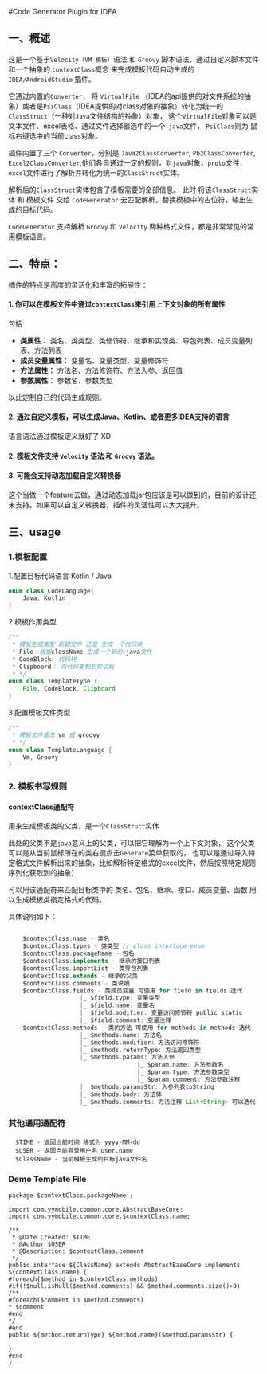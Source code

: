 #Code Generator Plugin for IDEA
## 一、概述
这是一个基于`Velocity（VM 模板）`语法 和 `Groovy` 脚本语法，通过自定义脚本文件 和一个抽象的 `contextClass`概念 来完成模板代码自动生成的 `IDEA/AndroidStudio` 插件。

它通过内置的`Converter`， 将 `VirtualFile` （IDEA的api提供的对文件系统的抽象）或者是`PsiClass`（IDEA提供的对class对象的抽象）转化为统一的`ClassStruct`（一种对`Java`文件结构的抽象）对象， 这个`VirtualFile`对象可以是文本文件、excel表格、通过文件选择器选中的一个`.java`文件， `PsiClass`则为 鼠标右键选中的当前class对象。

插件内置了三个 `Converter`，分别是 `Java2ClassConverter`, `Pb2ClassConverter`, `Excel2ClassConverter`,他们各自通过一定的规则，对`java`对象，`proto`文件，`excel`文件进行了解析并转化为统一的`ClassStruct`实体。

解析后的`ClassStruct`实体包含了模板需要的全部信息。 此时 将该`ClassStruct`实体 和 模板文件 交给 `CodeGenerator` 去匹配解析，替换模板中的占位符，输出生成的目标代码。

`CodeGenerator` 支持解析 `Groovy` 和 `Velocity` 两种格式文件，都是非常常见的常用模板语言。


##  二、特点：
插件的特点是高度的灵活化和丰富的拓展性：

#### 1. 你可以在模板文件中通过`contextClass`来引用上下文对象的所有属性

包括

* **类属性：**
类名、类类型、类修饰符、继承和实现类、导包列表、成员变量列表、方法列表
* **成员变量属性：**
变量名、变量类型、变量修饰符
* **方法属性：**
方法名、方法修饰符、方法入参、返回值
* **参数属性：**
参数名、参数类型

以此定制自己的代码生成规则。
#### 2. 通过自定义模板，可以生成Java、Kotlin、或者更多IDEA支持的语言

语言语法通过模板定义就好了 XD

#### 2. 模板文件支持  `Velocity` 语法 和 `Groovy` 语法。

#### 3. 可能会支持动态加载自定义转换器

这个当做一个feature去做，通过动态加载jar包应该是可以做到的，目前的设计还未支持。如果可以自定义转换器，插件的灵活性可以大大提升。


## 三、usage

### 1.模板配置
1.配置目标代码语言 Kotlin / Java

```java
enum class CodeLanguage{
    Java, Kotlin
}
```

2.模板作用类型

```java
/**
 * 模板生成类型 新建文件 还是 生成一个代码块
 * File：根据className 生成一个新的.java文件
 * CodeBlock: 代码块
 * Clipboard： 将代码复制到剪切板
 * */
enum class TemplateType {
    File, CodeBlock, Clipboard
}
```
3.配置模板文件类型

```java
/**
 * 模板文件语法 vm 或 groovy
 * */
enum class TemplateLanguage {
    Vm, Groovy
}
```

### 2. 模板书写规则
#### contextClass通配符
用来生成模板类的父类，是一个`ClassStruct`实体

此处的父类不是`java`意义上的父类，可以把它理解为一个上下文对象，
这个父类 可以是从当前鼠标所在的类右键点击`Generate`菜单获取的，
也可以是通过导入特定格式文件解析出来的抽象，比如解析特定格式的excel文件，然后按照特定规则序列化获取到的抽象）

可以用该通配符来匹配目标类中的 类名、包名、继承、接口、成员变量、函数
用以生成模板类指定格式的代码。

具体说明如下：

```groovy

    $contextClass.name - 类名
    $contextClass.types - 类类型 // class interface enum
    $contextClass.packageName - 包名
    $contextClass.implements - 继承的接口列表
    $contextClass.importList - 类导包列表
    $contextClass.extends - 继承的父类
    $contextClass.comments - 类说明
    $contextClass.fields - 类成员变量 可使用 for field in fields 迭代
                    |_ $field.type: 变量类型
                    |_ $field.name: 变量名
                    |_ $field.modifier: 变量访问修饰符 public static
                    |_ $field.comment: 变量注释
    $contextClass.methods - 类的方法 可使用 for methods in methods 迭代
                    |_ $methods.name: 方法名
                    |_ $methods.modifier: 方法访问修饰符
                    |_ $methods.returnType: 方法返回类型
                    |_ $methods.params: 方法入参
                                    |_ $param.name: 方法参数名
                                    |_ $param.type: 方法参数类型
                                    |_ $param.comment: 方法参数注释
                    |_ $methods.paramsStr: 入参列表toString
                    |_ $methods.body: 方法体
                    |_ $methods.comments: 方法注释 List<String> 可以迭代

```

### 其他通用通配符

```
  $TIME - 返回当前时间 格式为 yyyy-MM-dd
  $USER - 返回当前登录用户名 user.name
  $ClassName - 当前模板生成的目标java文件名
```

### Demo Template File

```Velocity
package $contextClass.packageName ;

import com.yymobile.common.core.AbstractBaseCore;
import com.yymobile.common.core.$contextClass.name;

/**
 * @Date Created: $TIME
 * @Author $USER
 * @Description: $contextClass.comment
 */
public interface ${ClassName} extends AbstractBaseCore implements ${contextClass.name} {
#foreach($method in $contextClass.methods)
#if(!$null.isNull($method.comments) && $method.comments.size()>0)
/**
#foreach($comment in $method.comments)
* $comment
#end
*/
#end
public ${method.returnType} ${method.name}($method.paramsStr) {

}
#end
}
```
